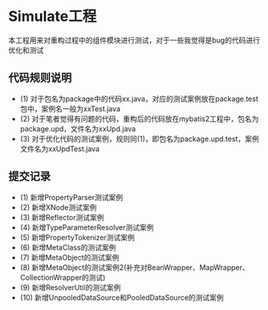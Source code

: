 # Simulate工程
本工程用来对重构过程中的组件模块进行测试，对于一些我觉得是bug的代码进行优化和测试

## 代码规则说明

* (1) 对于包名为package中的代码xx.java，对应的测试案例放在package.test包中，案例名一般为xxTest.java
* (2) 对于笔者觉得有问题的代码，重构后的代码放在mybatis2工程中，包名为package.upd，文件名为xxUpd.java
* (3) 对于优化代码的测试案例，规则同(1)，即包名为package.upd.test，案例文件名为xxUpdTest.java

## 提交记录
* (1) 新增PropertyParser测试案例
* (2) 新增XNode测试案例
* (3) 新增Reflector测试案例
* (4) 新增TypeParameterResolver测试案例
* (5) 新增PropertyTokenizer测试案例
* (6) 新增MetaClass的测试案例
* (7) 新增MetaObject的测试案例
* (8) 新增MetaObject的测试案例2(补充对BeanWrapper、MapWrapper、CollectionWrapper的测试)
* (9) 新增ResolverUtil的测试案例
* (10) 新增UnpooledDataSource和PooledDataSource的测试案例